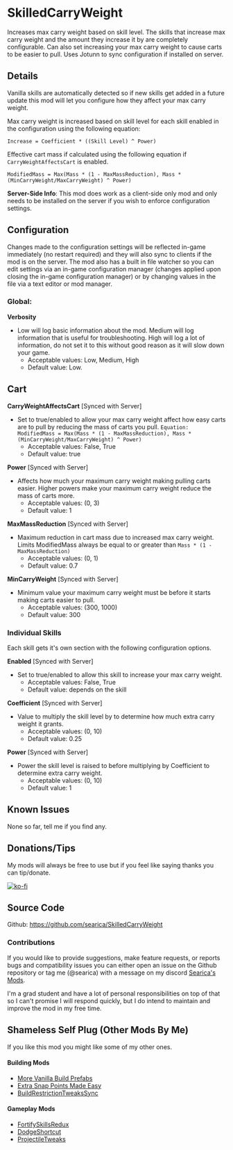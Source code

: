 # SkilledCarryWeight
Increases max carry weight based on skill level. The skills that increase max carry weight and the amount they increase it by are completely configurable. Can also set increasing your max carry weight to cause carts to be easier to pull. Uses Jotunn to sync configuration if installed on server.

## Details
Vanilla skills are automatically detected so if new skills get added in a future update this mod will let you configure how they affect your max carry weight. 

Max carry weight is increased based on skill level for each skill enabled in the configuration using the following equation: 
```
Increase = Coefficient * ((Skill Level) ^ Power)
```

Effective cart mass if calculated using the following equation if `CarryWeightAffectsCart` is enabled.
```
ModifiedMass = Max(Mass * (1 - MaxMassReduction), Mass * (MinCarryWeight/MaxCarryWeight) ^ Power)
```

**Server-Side Info**: This mod does work as a client-side only mod and only needs to be installed on the server if you wish to enforce configuration settings.

## Configuration
Changes made to the configuration settings will be reflected in-game immediately (no restart required) and they will also sync to clients if the mod is on the server. The mod also has a built in file watcher so you can edit settings via an in-game configuration manager (changes applied upon closing the in-game configuration manager) or by changing values in the file via a text editor or mod manager.

### Global:

**Verbosity**
- Low will log basic information about the mod. Medium will log information that is useful for troubleshooting. High will log a lot of information, do not set it to this without good reason as it will slow down your game.
  - Acceptable values: Low, Medium, High
  - Default value: Low.

## Cart
**CarryWeightAffectsCart** [Synced with Server]
- Set to true/enabled to allow your max carry weight affect how easy carts are to pull by reducing the mass of carts you pull. `Equation: ModifiedMass = Max(Mass * (1 - MaxMassReduction), Mass * (MinCarryWeight/MaxCarryWeight) ^ Power)`
    - Acceptable values: False, True
    - Default value: true

**Power** [Synced with Server]
- Affects how much your maximum carry weight making pulling carts easier. Higher powers make your maximum carry weight reduce the mass of carts more.
    - Acceptable values: (0, 3)
    - Default value: 1

**MaxMassReduction** [Synced with Server]
- Maximum reduction in cart mass due to increased max carry weight. Limits ModifiedMass always be equal to or greater than `Mass * (1 - MaxMassReduction)`
    - Acceptable values: (0, 1)
    - Default value: 0.7

**MinCarryWeight** [Synced with Server]
- Minimum value your maximum carry weight must be before it starts making carts easier to pull.
    - Acceptable values: (300, 1000)
    - Default value: 300

### Individual Skills
Each skill gets it's own section with the following configuration options.

**Enabled** [Synced with Server]
- Set to true/enabled to allow this skill to increase your max carry weight.
  - Acceptable values: False, True
  - Default value: depends on the skill

**Coefficient** [Synced with Server]
- Value to multiply the skill level by to determine how much extra carry weight it grants.
  - Acceptable values: (0, 10)
  - Default value: 0.25

**Power** [Synced with Server]
- Power the skill level is raised to before multiplying by Coefficient to determine extra carry weight.
  - Acceptable values: (0, 10)
  - Default value: 1

## Known Issues
None so far, tell me if you find any.

## Donations/Tips
 My mods will always be free to use but if you feel like saying thanks you can tip/donate.

  [![ko-fi](https://ko-fi.com/img/githubbutton_sm.svg)](https://ko-fi.com/searica)

## Source Code
Github: https://github.com/searica/SkilledCarryWeight

### Contributions
If you would like to provide suggestions, make feature requests, or reports bugs and compatibility issues you can either open an issue on the Github repository or tag me (@searica) with a message on my discord [Searica's Mods](https://discord.gg/sFmGTBYN6n).
<!--the [Jotunn discord](https://discord.gg/DdUt6g7gyA), or the [Odin Plus discord](https://discord.gg/mbkPcvu9ax)-->

I'm a grad student and have a lot of personal responsibilities on top of that so I can't promise I will respond quickly, but I do intend to maintain and improve the mod in my free time.

## Shameless Self Plug (Other Mods By Me)
If you like this mod you might like some of my other ones.

#### Building Mods
- [More Vanilla Build Prefabs](https://valheim.thunderstore.io/package/Searica/More_Vanilla_Build_Prefabs/)
- [Extra Snap Points Made Easy](https://valheim.thunderstore.io/package/Searica/Extra_Snap_Points_Made_Easy/)
- [BuildRestrictionTweaksSync](https://valheim.thunderstore.io/package/Searica/BuildRestrictionTweaksSync/)

#### Gameplay Mods
- [FortifySkillsRedux](https://valheim.thunderstore.io/package/Searica/FortifySkillsRedux/)
- [DodgeShortcut](https://valheim.thunderstore.io/package/Searica/DodgeShortcut/)
- [ProjectileTweaks](https://github.com/searica/ProjectileTweaks)

